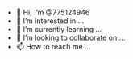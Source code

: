- 👋 Hi, I’m @775124946
- 👀 I’m interested in ...
- 🌱 I’m currently learning ...
- 💞️ I’m looking to collaborate on ...
- 📫 How to reach me ...

<!---
775124946/775124946 is a ✨ special ✨ repository because its `README.md` (this file) appears on your GitHub profile.
You can click the Preview link to take a look at your changes.
--->
